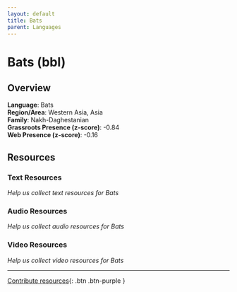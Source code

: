 ```yaml
---
layout: default
title: Bats
parent: Languages
---
```


# Bats (bbl)

## Overview

**Language**: Bats  
**Region/Area**: Western Asia, Asia  
**Family**: Nakh-Daghestanian  
**Grassroots Presence (z-score)**: -0.84  
**Web Presence (z-score)**: -0.16  

## Resources

### Text Resources
*Help us collect text resources for Bats*

### Audio Resources
*Help us collect audio resources for Bats*

### Video Resources
*Help us collect video resources for Bats*

---

[Contribute resources](https://forms.office.com/e/1SfLJx3u1r){: .btn .btn-purple }
